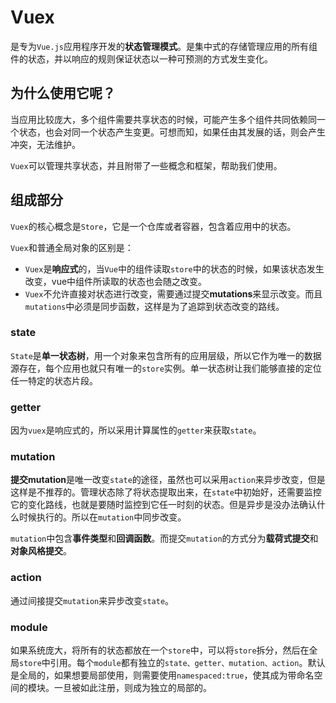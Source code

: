 # Vuex

是专为`Vue.js`应用程序开发的**状态管理模式**。是集中式的存储管理应用的所有组件的状态，并以响应的规则保证状态以一种可预测的方式发生变化。

## 为什么使用它呢？

当应用比较庞大，多个组件需要共享状态的时候，可能产生多个组件共同依赖同一个状态，也会对同一个状态产生变更。可想而知，如果任由其发展的话，则会产生冲突，无法维护。

`Vuex`可以管理共享状态，并且附带了一些概念和框架，帮助我们使用。

## 组成部分

`Vuex`的核心概念是`Store`，它是一个仓库或者容器，包含着应用中的状态。

`Vuex`和普通全局对象的区别是：

- `Vuex`是**响应式**的，当`Vue`中的组件读取`store`中的状态的时候，如果该状态发生改变，vue中组件所读取的状态也会随之改变。
- `Vuex`不允许直接对状态进行改变，需要通过提交**mutations**来显示改变。而且`mutations`中必须是同步函数，这样是为了追踪到状态改变的路线。

### state

`State`是**单一状态树**，用一个对象来包含所有的应用层级，所以它作为唯一的数据源存在，每个应用也就只有唯一的`store`实例。单一状态树让我们能够直接的定位任一特定的状态片段。



### getter

因为`vuex`是响应式的，所以采用计算属性的`getter`来获取`state`。



### mutation

**提交mutation**是唯一改变`state`的途径，虽然也可以采用`action`来异步改变，但是这样是不推荐的。管理状态除了将状态提取出来，在`state`中初始好，还需要监控它的变化路线，也就是要随时监控到它任一时刻的状态。但是异步是没办法确认什么时候执行的。所以在`mutation`中同步改变。

`mutation`中包含**事件类型**和**回调函数**。而提交`mutation`的方式分为**载荷式提交**和**对象风格提交**。



### action

通过间接提交`mutation`来异步改变`state`。



### module

如果系统庞大，将所有的状态都放在一个`store`中，可以将`store`拆分，然后在全局`store`中引用。每个`module`都有独立的`state、getter、mutation、action`。默认是全局的，如果想要局部使用，则需要使用`namespaced:true`，使其成为带命名空间的模块。一旦被如此注册，则成为独立的局部的。



